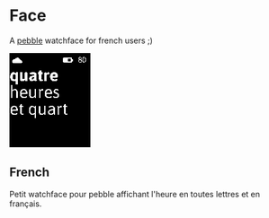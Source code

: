 # Face

A [pebble](https://getpebble.com/) watchface for french users ;)

![](face.png)

## French

Petit watchface pour pebble affichant l'heure en toutes lettres et en français.

